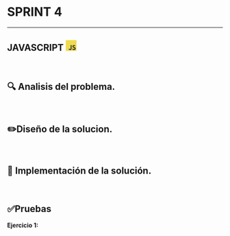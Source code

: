 # SPRINT 4
---
## JAVASCRIPT   <img src="https://raw.githubusercontent.com/voodootikigod/logo.js/master/js.png" alt="Logo de JavaScript" width="25">
<br/>

:mag: Analisis del problema.
---
>
<br/>

✏️Diseño de la solucion.
---
>

<br/>

📝 Implementación de la solución.
---

>

<br/>

✅Pruebas
---

**Ejercicio 1:**


